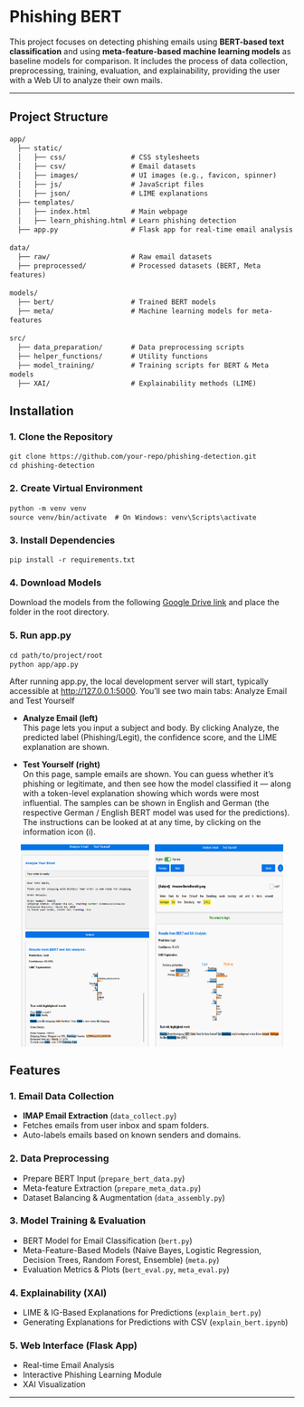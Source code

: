 # Phishing BERT

This project focuses on detecting phishing emails using **BERT-based text classification** and using **meta-feature-based machine learning models** as baseline models for comparison. 
It includes the process of data collection, preprocessing, training, evaluation, and explainability, providing the user with a Web UI to analyze their own mails.

---

## Project Structure

```
app/
  ├── static/
  │   ├── css/                # CSS stylesheets
  │   ├── csv/                # Email datasets
  │   ├── images/             # UI images (e.g., favicon, spinner)
  │   ├── js/                 # JavaScript files
  │   ├── json/               # LIME explanations
  ├── templates/
  │   ├── index.html          # Main webpage
  │   ├── learn_phishing.html # Learn phishing detection
  ├── app.py                  # Flask app for real-time email analysis

data/
  ├── raw/                    # Raw email datasets
  ├── preprocessed/           # Processed datasets (BERT, Meta features)

models/
  ├── bert/                   # Trained BERT models
  ├── meta/                   # Machine learning models for meta-features

src/
  ├── data_preparation/       # Data preprocessing scripts
  ├── helper_functions/       # Utility functions
  ├── model_training/         # Training scripts for BERT & Meta models
  ├── XAI/                    # Explainability methods (LIME)

```

## Installation

### **1. Clone the Repository**
```
git clone https://github.com/your-repo/phishing-detection.git
cd phishing-detection
```

### **2. Create Virtual Environment**
```
python -m venv venv
source venv/bin/activate  # On Windows: venv\Scripts\activate
```

### **3. Install Dependencies**
```
pip install -r requirements.txt
```

### **4. Download Models**
Download the models from the following [Google Drive link](https://drive.google.com/file/d/1zMR88hDkT9qJZwvL5cewcMQqdDn5v2ZX/view?usp=sharing) and place the folder in the root directory.


### **5. Run app.py**
```
cd path/to/project/root
python app/app.py
```

After running app.py, the local development server will start, typically accessible at http://127.0.0.1:5000. You’ll see two main tabs: Analyze Email and Test Yourself

- **Analyze Email (left)**  
  This page lets you input a subject and body. By clicking Analyze, the predicted label (Phishing/Legit), the confidence score, and the LIME explanation are shown.

- **Test Yourself (right)**  
  On this page, sample emails are shown. You can guess whether it’s phishing or legitimate, and then see how the model classified it — along with a token-level explanation showing which words were most influential. The samples can be shown in English and German (the respective German / English BERT model was used for the predictions). The instructions can be looked at at any time, by clicking on the information icon (i).

<div style="display: flex; justify-content: center; gap: 10px;">
    <img src="images/analyze_site.png" alt="Analyze Site" width="45%">
    <img src="images/information_site.png" alt="Information Site" width="45%">
</div>


##  Features

### **1. Email Data Collection**
- **IMAP Email Extraction** (`data_collect.py`)
- Fetches emails from user inbox and spam folders.
- Auto-labels emails based on known senders and domains.

### **2. Data Preprocessing**
- Prepare BERT Input (`prepare_bert_data.py`)
- Meta-feature Extraction (`prepare_meta_data.py`)
- Dataset Balancing & Augmentation (`data_assembly.py`)

### **3. Model Training & Evaluation**
- BERT Model for Email Classification (`bert.py`)
- Meta-Feature-Based Models (Naive Bayes, Logistic Regression, Decision Trees, Random Forest, Ensemble) (`meta.py`)
- Evaluation Metrics & Plots (`bert_eval.py`, `meta_eval.py`)

### **4. Explainability (XAI)**
- LIME & IG-Based Explanations for Predictions (`explain_bert.py`)
- Generating Explanations for Predictions with CSV (`explain_bert.ipynb`)

### **5. Web Interface (Flask App)**
- Real-time Email Analysis
- Interactive Phishing Learning Module
- XAI Visualization
---

